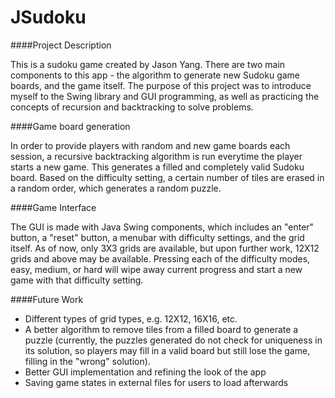 # JSudoku

####Project Description

  This is a sudoku game created by Jason Yang.  There are two main components to this app - the algorithm to generate new Sudoku game
  boards, and the game itself.  The purpose of this project was to introduce myself to the Swing library and GUI programming, as well 
  as practicing the concepts of recursion and backtracking to solve problems.
  
####Game board generation

  In order to provide players with random and new game boards each session, a recursive backtracking algorithm is run everytime the 
  player starts a new game.  This generates a filled and completely valid Sudoku board.  Based on the difficulty setting, a certain
  number of tiles are erased in a random order, which generates a random puzzle.
  
####Game Interface

  The GUI is made with Java Swing components, which includes an "enter" button, a "reset" button, a menubar with difficulty settings,
  and the grid itself.  As of now, only 3X3 grids are available, but upon further work, 12X12 grids and above may be available.  Pressing
  each of the difficulty modes, easy, medium, or hard will wipe away current progress and start a new game with that difficulty setting.
  
####Future Work
  - Different types of grid types, e.g. 12X12, 16X16, etc.
  - A better algorithm to remove tiles from a filled board to generate a puzzle (currently, the puzzles generated do not check for 
    uniqueness in its solution, so players may fill in a valid board but still lose the game, filling in the "wrong" solution).
  - Better GUI implementation and refining the look of the app
  - Saving game states in external files for users to load afterwards
